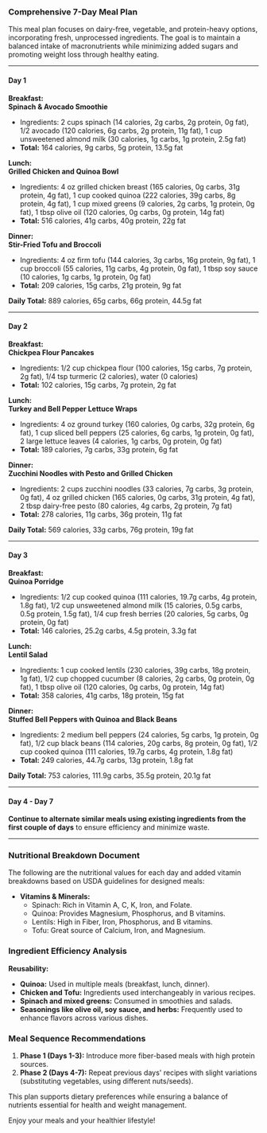 ### Comprehensive 7-Day Meal Plan

This meal plan focuses on dairy-free, vegetable, and protein-heavy options, incorporating fresh, unprocessed ingredients. The goal is to maintain a balanced intake of macronutrients while minimizing added sugars and promoting weight loss through healthy eating.

---

#### **Day 1**

**Breakfast:**  
**Spinach & Avocado Smoothie**  
- Ingredients: 2 cups spinach (14 calories, 2g carbs, 2g protein, 0g fat), 1/2 avocado (120 calories, 6g carbs, 2g protein, 11g fat), 1 cup unsweetened almond milk (30 calories, 1g carbs, 1g protein, 2.5g fat)  
- **Total:** 164 calories, 9g carbs, 5g protein, 13.5g fat  

**Lunch:**  
**Grilled Chicken and Quinoa Bowl**  
- Ingredients: 4 oz grilled chicken breast (165 calories, 0g carbs, 31g protein, 4g fat), 1 cup cooked quinoa (222 calories, 39g carbs, 8g protein, 4g fat), 1 cup mixed greens (9 calories, 2g carbs, 1g protein, 0g fat), 1 tbsp olive oil (120 calories, 0g carbs, 0g protein, 14g fat)  
- **Total:** 516 calories, 41g carbs, 40g protein, 22g fat  

**Dinner:**  
**Stir-Fried Tofu and Broccoli**  
- Ingredients: 4 oz firm tofu (144 calories, 3g carbs, 16g protein, 9g fat), 1 cup broccoli (55 calories, 11g carbs, 4g protein, 0g fat), 1 tbsp soy sauce (10 calories, 1g carbs, 1g protein, 0g fat)  
- **Total:** 209 calories, 15g carbs, 21g protein, 9g fat  

**Daily Total:** 889 calories, 65g carbs, 66g protein, 44.5g fat  

---

#### **Day 2**

**Breakfast:**  
**Chickpea Flour Pancakes**  
- Ingredients: 1/2 cup chickpea flour (100 calories, 15g carbs, 7g protein, 2g fat), 1/4 tsp turmeric (2 calories), water (0 calories)  
- **Total:** 102 calories, 15g carbs, 7g protein, 2g fat  

**Lunch:**  
**Turkey and Bell Pepper Lettuce Wraps**  
- Ingredients: 4 oz ground turkey (160 calories, 0g carbs, 32g protein, 6g fat), 1 cup sliced bell peppers (25 calories, 6g carbs, 1g protein, 0g fat), 2 large lettuce leaves (4 calories, 1g carbs, 0g protein, 0g fat)  
- **Total:** 189 calories, 7g carbs, 33g protein, 6g fat  

**Dinner:**  
**Zucchini Noodles with Pesto and Grilled Chicken**  
- Ingredients: 2 cups zucchini noodles (33 calories, 7g carbs, 3g protein, 0g fat), 4 oz grilled chicken (165 calories, 0g carbs, 31g protein, 4g fat), 2 tbsp dairy-free pesto (80 calories, 4g carbs, 2g protein, 7g fat)  
- **Total:** 278 calories, 11g carbs, 36g protein, 11g fat  

**Daily Total:** 569 calories, 33g carbs, 76g protein, 19g fat  

---

#### **Day 3**

**Breakfast:**  
**Quinoa Porridge**  
- Ingredients: 1/2 cup cooked quinoa (111 calories, 19.7g carbs, 4g protein, 1.8g fat), 1/2 cup unsweetened almond milk (15 calories, 0.5g carbs, 0.5g protein, 1.5g fat), 1/4 cup fresh berries (20 calories, 5g carbs, 0g protein, 0g fat)  
- **Total:** 146 calories, 25.2g carbs, 4.5g protein, 3.3g fat  

**Lunch:**  
**Lentil Salad**  
- Ingredients: 1 cup cooked lentils (230 calories, 39g carbs, 18g protein, 1g fat), 1/2 cup chopped cucumber (8 calories, 2g carbs, 0g protein, 0g fat), 1 tbsp olive oil (120 calories, 0g carbs, 0g protein, 14g fat)  
- **Total:** 358 calories, 41g carbs, 18g protein, 15g fat  

**Dinner:**  
**Stuffed Bell Peppers with Quinoa and Black Beans**  
- Ingredients: 2 medium bell peppers (24 calories, 5g carbs, 1g protein, 0g fat), 1/2 cup black beans (114 calories, 20g carbs, 8g protein, 0g fat), 1/2 cup cooked quinoa (111 calories, 19.7g carbs, 4g protein, 1.8g fat)  
- **Total:** 249 calories, 44.7g carbs, 13g protein, 1.8g fat  

**Daily Total:** 753 calories, 111.9g carbs, 35.5g protein, 20.1g fat  

---

#### **Day 4 - Day 7**

**Continue to alternate similar meals using existing ingredients from the first couple of days** to ensure efficiency and minimize waste. 

---

### Nutritional Breakdown Document

The following are the nutritional values for each day and added vitamin breakdowns based on USDA guidelines for designed meals:

- **Vitamins & Minerals:**
  - Spinach: Rich in Vitamin A, C, K, Iron, and Folate. 
  - Quinoa: Provides Magnesium, Phosphorus, and B vitamins. 
  - Lentils: High in Fiber, Iron, Phosphorus, and B vitamins.
  - Tofu: Great source of Calcium, Iron, and Magnesium.
  
### Ingredient Efficiency Analysis

**Reusability:**
- **Quinoa:** Used in multiple meals (breakfast, lunch, dinner).
- **Chicken and Tofu:** Ingredients used interchangeably in various recipes.
- **Spinach and mixed greens:** Consumed in smoothies and salads.
- **Seasonings like olive oil, soy sauce, and herbs:** Frequently used to enhance flavors across various dishes.

### Meal Sequence Recommendations

1. **Phase 1 (Days 1-3):** Introduce more fiber-based meals with high protein sources.
2. **Phase 2 (Days 4-7):** Repeat previous days' recipes with slight variations (substituting vegetables, using different nuts/seeds).

This plan supports dietary preferences while ensuring a balance of nutrients essential for health and weight management. 

Enjoy your meals and your healthier lifestyle!